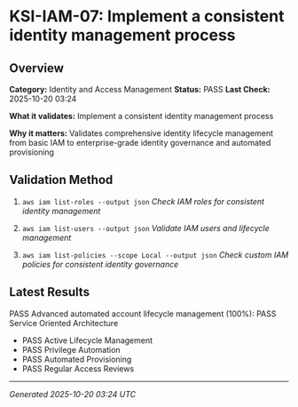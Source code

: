 # KSI-IAM-07: Implement a consistent identity management process

## Overview

**Category:** Identity and Access Management
**Status:** PASS
**Last Check:** 2025-10-20 03:24

**What it validates:** Implement a consistent identity management process

**Why it matters:** Validates comprehensive identity lifecycle management from basic IAM to enterprise-grade identity governance and automated provisioning

## Validation Method

1. `aws iam list-roles --output json`
   *Check IAM roles for consistent identity management*

2. `aws iam list-users --output json`
   *Validate IAM users and lifecycle management*

3. `aws iam list-policies --scope Local --output json`
   *Check custom IAM policies for consistent identity governance*

## Latest Results

PASS Advanced automated account lifecycle management (100%): PASS Service Oriented Architecture
- PASS Active Lifecycle Management
- PASS Privilege Automation
- PASS Automated Provisioning
- PASS Regular Access Reviews

---
*Generated 2025-10-20 03:24 UTC*